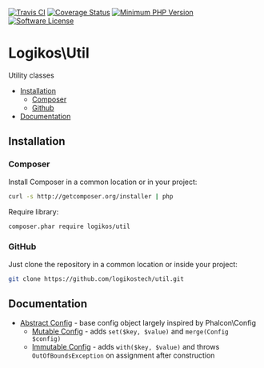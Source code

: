 [![Travis CI](https://img.shields.io/travis/logikostech/util/master.svg)](https://travis-ci.org/logikostech/util)
[![Coverage Status](https://coveralls.io/repos/github/logikostech/util/badge.svg?branch=master)](https://coveralls.io/github/logikostech/util?branch=master)
[![Minimum PHP Version](https://img.shields.io/badge/php-%3E%3D%205.6-8892BF.svg)](https://php.net/)
[![Software License](https://img.shields.io/badge/license-MIT-blue.svg)](https://raw.githubusercontent.com/logikostech/class-options/master/LICENSE)

# Logikos\Util
Utility classes

- [Installation](#installation)
  - [Composer](#composer)
  - [Github](#github)
- [Documentation](#documentation)

## Installation

### Composer

Install Composer in a common location or in your project:
```bash
curl -s http://getcomposer.org/installer | php
```

Require library:
```bash
composer.phar require logikos/util
```

### GitHub
Just clone the repository in a common location or inside your project:
```bash
git clone https://github.com/logikostech/util.git
```

## Documentation
- [Abstract Config] - base config object largely inspired by Phalcon\Config
  - [Mutable Config] - adds `set($key, $value)` and `merge(Config $config)`
  - [Immutable Config] - adds `with($key, $value)` and throws `OutOfBoundsException` on assignment after construction
  
[Config]: src/Config.php
[MutableConfig]: src/Config/MutableConfig.php
[ImmutableConfig]: src/Config/ImmutableConfig.php
[Phalcon\Config]: https://docs.phalconphp.com/en/3.2/Phalcon_Config
[Abstract Config]: docs/config/README.md
[Mutable Config]: docs/config/mutable.md
[Immutable Config]: docs/config/immutable.md
